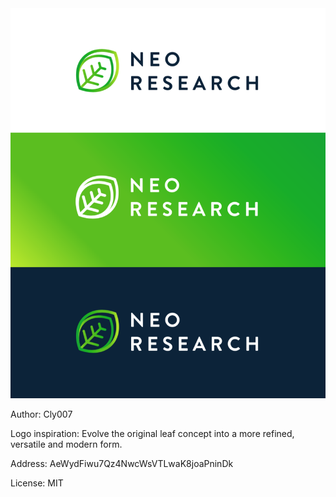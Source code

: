 <img src="https://github.com/Cly007/neoresearch.github.io/blob/master/assets/images/logo/cly-logo/NEO_Research.png">

Author: Cly007

Logo inspiration: Evolve the original leaf concept into a more refined, versatile and modern form. 

Address: AeWydFiwu7Qz4NwcWsVTLwaK8joaPninDk

License: MIT
